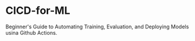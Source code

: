 # CICD-for-ML
Beginner's Guide to Automating Training, Evaluation, and Deploying Models usina Github Actions.
